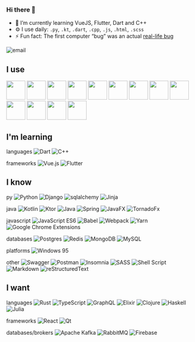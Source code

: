 ### Hi there 👋

- 🌱 I’m currently learning VueJS, Flutter, Dart and C++
- ⚙️ I use daily: `.py`, `.kt`, `.dart`, `.cpp`, `.js`, `.html`, `.scss`
- ⚡ Fun fact: The first computer “bug” was an actual [real-life bug](https://www.globalapptesting.com/blog/the-worlds-first-computer-bug-global-app-testing)

![email](https://img.shields.io/badge/%63%6F%6E%74%61%63%74%2E%76%79%61%63%68%65%73%6C%61%76%40%67%6D%61%69%6C%2E%63%6F%6D-%23fff?style=flat-square&logo=gmail&logoColor=gray)

<!---
[![Top Langs](https://github-readme-stats.vercel.app/api/top-langs/?username=vyach-vasiliev&layout=compact&langs_count=10&hide=php,apacheconf,html,css)](https://github.com/anuraghazra/github-readme-stats)

<p align="left"> <a href="https://www.cprogramming.com/" target="_blank"> <img src="https://devicons.github.io/devicon/devicon.git/icons/c/c-original.svg" alt="c" width="40" height="40"/> </a> <a href="https://www.w3schools.com/cpp/" target="_blank"> <img src="https://devicons.github.io/devicon/devicon.git/icons/cplusplus/cplusplus-original.svg" alt="cplusplus" width="40" height="40"/> </a> <a href="https://www.w3schools.com/css/" target="_blank"> <img src="https://devicons.github.io/devicon/devicon.git/icons/css3/css3-original-wordmark.svg" alt="css3" width="40" height="40"/> </a> <a href="https://www.figma.com/" target="_blank"> <img src="https://www.vectorlogo.zone/logos/figma/figma-icon.svg" alt="figma" width="40" height="40"/> </a> <a href="https://flutter.dev" target="_blank"> <img src="https://www.vectorlogo.zone/logos/flutterio/flutterio-icon.svg" alt="flutter" width="40" height="40"/> </a> <a href="https://git-scm.com/" target="_blank"> <img src="https://www.vectorlogo.zone/logos/git-scm/git-scm-icon.svg" alt="git" width="40" height="40"/> </a> <a href="https://www.w3.org/html/" target="_blank"> <img src="https://devicons.github.io/devicon/devicon.git/icons/html5/html5-original-wordmark.svg" alt="html5" width="40" height="40"/> </a> <a href="https://www.linux.org/" target="_blank"> <img src="https://devicons.github.io/devicon/devicon.git/icons/linux/linux-original.svg" alt="linux" width="40" height="40"/> </a> <a href="https://www.photoshop.com/en" target="_blank"> <img src="https://devicons.github.io/devicon/devicon.git/icons/photoshop/photoshop-plain.svg" alt="photoshop" width="40" height="40"/> </a> <a href="https://www.python.org" target="_blank"> <img src="https://devicons.github.io/devicon/devicon.git/icons/python/python-original.svg" alt="python" width="40" height="40"/> </a> </p>
-->


I use
--
<p>
<img height="50" src="https://cdn.jsdelivr.net/gh/devicons/devicon/icons/jetbrains/jetbrains-original.svg" />
<img height="50" src="https://cdn.jsdelivr.net/gh/devicons/devicon/icons/vscode/vscode-original-wordmark.svg" />
<img height="50" src="https://cdn.jsdelivr.net/gh/devicons/devicon/icons/visualstudio/visualstudio-plain.svg" />
<img height="50" src="https://cdn.jsdelivr.net/gh/devicons/devicon/icons/androidstudio/androidstudio-original.svg" />
<img height="50" src="https://cdn.jsdelivr.net/gh/devicons/devicon/icons/gradle/gradle-plain.svg" />
<img height="50" src="https://cdn.jsdelivr.net/gh/devicons/devicon/icons/nodejs/nodejs-original.svg" />
<img height="50" src="https://cdn.jsdelivr.net/gh/devicons/devicon/icons/ansible/ansible-original-wordmark.svg" />
<img height="50" src="https://cdn.jsdelivr.net/gh/devicons/devicon/icons/docker/docker-original.svg" />
<img height="50" src="https://cdn.jsdelivr.net/gh/devicons/devicon/icons/gcc/gcc-plain.svg" />
<img height="50" src="https://cdn.jsdelivr.net/gh/devicons/devicon/icons/cmake/cmake-plain.svg" />
<img height="50" src="https://cdn.jsdelivr.net/gh/devicons/devicon/icons/git/git-original.svg" />
<img height="50" src="https://cdn.jsdelivr.net/gh/devicons/devicon/icons/photoshop/photoshop-plain.svg" />
<img height="50" src="https://cdn.jsdelivr.net/gh/devicons/devicon/icons/illustrator/illustrator-plain.svg" />
</p>

I'm learning
--
languages
![Dart](https://img.shields.io/badge/dart-%230288d1.svg?logo=dart&logoColor=white)
![C++](https://img.shields.io/badge/c++_11/17-%2300599C.svg?logo=cplusplus&logoColor=white)

frameworks
![Vue.js](https://img.shields.io/badge/vuejs-%2335495e.svg?logo=vuedotjs&logoColor=%234FC08D)
![Flutter](https://img.shields.io/badge/flutter-%234fc3f7.svg?logo=Flutter&logoColor=white)
    

I know
--
py
![Python](https://img.shields.io/badge/python_3-3670A0?logo=python&logoColor=ffdd54)
![Django](https://img.shields.io/badge/django_3.2-%23092E20.svg?logo=django&logoColor=white)
![sqlalchemy](https://img.shields.io/badge/sqlalchemy-dd2c00?logoColor=white)
![Jinja](https://img.shields.io/badge/jinja-white.svg?logo=jinja&logoColor=black)

java
![Kotlin](https://img.shields.io/badge/kotlin-%23512da8.svg?logo=kotlin&logoColor=white)
![Ktor](https://img.shields.io/badge/ktor_2-%2342a5f5.svg?logoColor=white)
![Java](https://img.shields.io/badge/java_17-%23ED8B00.svg?logo=java&logoColor=white)
![Spring](https://img.shields.io/badge/spring_5-%236DB33F.svg?logo=spring&logoColor=white)
![JavaFX](https://img.shields.io/badge/javafx_11-%2390a4ae.svg?logo=java&logoColor=white)
![TornadoFx](https://img.shields.io/badge/tornadofx-%23212121.svg?logo=java&logoColor=white)

javascript
![JavaScript ES6](https://img.shields.io/badge/javascript_es6-%23323330.svg?logo=javascript&logoColor=%23F7DF1E)
![Babel](https://img.shields.io/badge/babel-F9DC3e?logo=babel&logoColor=black)
![Webpack](https://img.shields.io/badge/webpack-%238DD6F9.svg?logo=webpack&logoColor=black)
![Yarn](https://img.shields.io/badge/yarn-%232C8EBB.svg?logo=yarn&logoColor=white)
![Google Chrome Extensions](https://img.shields.io/badge/chrome%20ext-4285F4?logo=GoogleChrome&logoColor=white)


databases
![Postgres](https://img.shields.io/badge/postgres-%23316192.svg?logo=postgresql&logoColor=white)
![Redis](https://img.shields.io/badge/redis-%23f44336.svg?logo=redis&logoColor=white)
![MongoDB](https://img.shields.io/badge/mongodb-%234ea94b.svg?logo=mongodb&logoColor=white)
![MySQL](https://img.shields.io/badge/mysql-%23607d8b.svg?logo=mysql&logoColor=white)

platforms
![Windows 95](https://img.shields.io/badge/windows_95-008484?logo=windows95&logoColor=white)
<!--
![Linux](https://img.shields.io/badge/Linux-FCC624?logo=linux&logoColor=black)
-->

other
![Swagger](https://img.shields.io/badge/-swagger-%23Clojure?logo=swagger&logoColor=white)
![Postman](https://img.shields.io/badge/postman-FF6C37?logo=postman&logoColor=white)
![Insomnia](https://img.shields.io/badge/insomnia-black?logo=insomnia&logoColor=5849BE)
![SASS](https://img.shields.io/badge/sass-hotpink.svg?logo=SASS&logoColor=white)
![Shell Script](https://img.shields.io/badge/bash-%23455a64.svg?logo=gnu-bash&logoColor=white)
![Markdown](https://img.shields.io/badge/markdown-%23000000.svg?logo=markdown&logoColor=white)
![reStructuredText](https://img.shields.io/badge/reST-%235d4037.svg?logoColor=white)


I want
--
languages
![Rust](https://img.shields.io/badge/rust-%233e2723.svg?logo=rust&logoColor=white)
![TypeScript](https://img.shields.io/badge/typescript-%23007ACC.svg?logo=typescript&logoColor=white)
![GraphQL](https://img.shields.io/badge/-graphql-E10098?logo=graphql&logoColor=white)
![Elixir](https://img.shields.io/badge/elixir-%234B275F?logo=elixir&logoColor=white)
![Clojure](https://img.shields.io/badge/clojure-%231572B6?logo=Clojure&logoColor=white)
![Haskell](https://img.shields.io/badge/haskell-5e5086?logo=haskell&logoColor=white)
![Julia](https://img.shields.io/badge/-julia-9558B2?logo=julia&logoColor=white)

frameworks
![React](https://img.shields.io/badge/react-%23424242.svg?logo=react&logoColor=%2361DAFB)
![Qt](https://img.shields.io/badge/qt-%2300c853.svg?logo=Qt&logoColor=white)

databases/brokers
![Apache Kafka](https://img.shields.io/badge/kafka-000?logo=apachekafka)
![RabbitMQ](https://img.shields.io/badge/rabbitmq-FF6600?logo=rabbitmq&logoColor=white)
![Firebase](https://img.shields.io/badge/firebase-%23039BE5.svg?logo=firebase)
